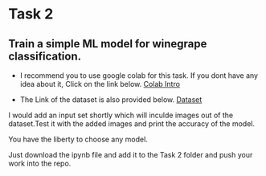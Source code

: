 # Task 2

## Train a simple ML model for winegrape classification.

- 	I recommend you to use google colab for this task. If you dont have any idea about it,
	Click on the link below.
	[Colab Intro](https://colab.research.google.com/notebooks/intro.ipynb)

-	The Link of the dataset is also provided below.
	[Dataset](https://github.com/thsant/wgisd)

I would add an input set shortly which will inculde images out of the dataset.Test it with the added images and print the accuracy of the model.

You have the liberty to choose any model.

Just download the ipynb file and add it to the Task 2 folder and push your work into the repo.
